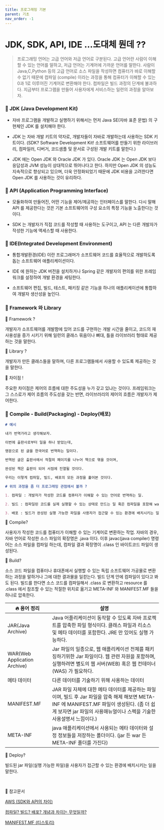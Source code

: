```yaml
---
title: 프로그래밍 기본
parent: 기초
nav_order: -1
---
```


# JDK, SDK, API, IDE ...도대체 뭔데 ??

> 프로그래밍 언어는 고급 언어와 저급 언어로 구분된다. 고급 언어란 사람이 이해할 수 있는 언어를 말하고, 저급 언어는 기계어에 가까운 언어를 말한다. 사람이 Java,C,Python 등의 고급 언어로 소스 파일을 작성하면 컴퓨터가 바로 이해할 수 없기 때문에 컴파일 (compile) 이라는 과정을 통해 컴퓨터가 이해할 수 있는 0과 1로 이루어진 기계어로 변환해야 한다. 컴파일은 빌드 과정의 단계에 불과하다. 지금부터 프로그램을 만들어 사용자에게 서비스하는 일련의 과정을 알아보자.

### 🧩 JDK (Java Development Kit)

- 자바 프로그램을 개발하고 실행하기 위해서는 먼저 Java SE(자바 표준 문법) 의 구현체인 JDK 를 설치해야 한다.

- JDK 는 자바 개발 키트의 약자로, 개발자들이 자바로 개발하는데 사용하는 SDK 키트이다.
  (SDK? Software Development Kit! 소프트웨어를 만들기 위한 라이브러리, 컴파일러, 디버거, 코드샘플 및 문서로 구성된 개발 키트를 말한다.)

- JDK 에는 Open JDK 와 Oracle JDK 가 있다. Oracle JDK 는 Open JDK 보다 응답성과 JVM 성능이 상대적으로 뛰어나다고 한다. 하지만 Open JDK 의 성능도 지속적으로 향상되고 있으며, 더욱 안정화되었기 때문에 JDK 비용을 고려한다면 Open JDK 를 사용하는 것이 유리하다.

### 🧩 API (Application Programming Interface)

- 모듈화하여 만들어진, 어떤 기능을 제어/제공하는 인터페이스를 말한다. 다시 말해 API 를 제공한다는 것은 기본 소프트웨어의 구성 요소의 특정 기능을 노출한다는 것이다.

- SDK 는 개발자가 직접 코드를 작성할 때 사용하는 도구이고, API 는 다른 개발자가 작성한 기능에 액세스할 때 사용한다.

### 🧩 IDE(Integrated Development Environment)

- 통합개발환경(IDE) 이란 프로그래머가 소프트웨어 코드를 효율적으로 개발하도록 돕는 소프트웨어 애플리케이션이다.

- IDE 에 원하는 JDK 버전을 설치하거나 Spring 같은 개발자의 편의를 위한 프레임워크를 설정하여 개발 환경을 세팅한다.

- 소프트웨어 편집, 빌드, 테스트, 패키징 같은 기능을 하나의 애플리케이션에 통합하여 개발자 생산성을 높인다.

### 🧩 Framework 와 Library

🍙 Framework ?

개발자가 소프트웨어를 개발함에 있어 코드를 구현하는 개발 시간을 줄이고, 코드의 재사용성을 증가 시키기 위해 일련의 클래스 묶음이나 뼈대, 틀을 라이브러리 형태로 제공하는 것을 말한다.

🍙 Library ?

개발자가 만든 클래스들을 말하며, 다른 프로그램들에서 사용할 수 있도록 제공하는 것을 말한다.

🍙 차이점 !

주요한 차이점은 제어의 흐름에 대한 주도성을 누가 갖고 있냐는 것이다. 프레임워크는 그 스스로가 제어 흐름의 주도성을 갖는 반면, 라이브러리의 제어의 흐름은 개발자가 제어한다.

### 🧩 Compile - Build(Packaging) - Deploy(배포)

```markdown
# 예시

내가 번역가라고 생각해보자.

이번에 출판사로부터 일을 하나 받았는데,

영문으로 된 글을 한국어로 번역하는 일이다.

번역된 글은 출판사에서 적절히 페이지를 나누어 책으로 엮을 것이며,

완성된 책은 출판이 되어 서점에 진열될 것이다.

우리는 이렇게 컴파일, 빌드, 배포의 모든 과정을 훑어본 것이다.

# 위의 과정을 좀 더 프로그래밍 관점에서 볼까 ?

1. 컴파일 : 개발자가 작성한 코드를 컴퓨터가 이해할 수 있는 언어로 번역하는 일.

2. 빌드 : 컴파일된 코드를 실제 실행할 수 있는 상태로 만드는 일 혹은 컴파일을 포함해 war, jar 등의 실행 가능한 파일을 뽑아내기까지의 과정을 빌드한다고 하기도 한다.

3. 배포 : 빌드가 완성된 실행 가능한 파일을 사용자가 접근할 수 있는 환경에 배치시키는 일.
```

🍙 Compile?

사용자가 작성한 코드를 컴퓨터가 이해할 수 있는 기계어로 변환하는 작업. 자바의 경우, 자바 언어로 작성한 소스 파일의 확장명은 .java 이다. 이후 javac(java compiler) 명령어는 소스 파일을 컴파일 하는데, 컴파일 결과 확장명이 .class 인 바이트코드 파일이 생성된다.

🍙 Build?

소스 코드 파일을 컴퓨터나 휴대폰에서 실행할 수 있는 독립 소프트웨어 가공물로 변환하는 과정을 말하거나 그에 대한 결과물을 일컫는다. 빌드 단계 안에 컴파일이 있다고 봐도 된다. 빌드를 한다면 소스 코드를 컴파일해서 .class 로 변환하고 resource 를 .class 에서 참조할 수 있는 적절한 위치로 옮기고 META-INF 와 MANIFEST.MF 들을 하나로 압축한다.

| 🔥 용어 정리                 | 설명                                                                                                                                                                                                                |
| ---------------------------- | ------------------------------------------------------------------------------------------------------------------------------------------------------------------------------------------------------------------- |
| JAR(Java Archive)            | Java 어플리케이션이 동작할 수 있도록 자바 프로젝트를 압축한 파일 형식이다. 클래스 파일과 리소스 및 메타 데이터를 포함한다. JRE 만 있어도 실행 가능하다.                                                             |
| WAR(Web Application Archive) | Jar 파일의 일종으로, 웹 애플리케이션 전체를 패키징하기위한 Jar 파일이다. 웹 관련 자원을 포함하며, 실행하려면 별도의 웹 서버(WEB) 혹은 웹 컨테이너(WAS) 가 필요하다.                                                 |
| 메타 데이터                  | 다른 데이터를 기술하기 위해 사용하는 데이터                                                                                                                                                                         |
| MANIFEST.MF                  | JAR 파일 자체에 대한 메타 데이터를 제공하는 파일이며, 빌드 후 Jar 파일을 압축 해제 해보면 META-INF 에 MANIFEST.MF 파일이 생성된다. (좀 더 쉽게 보자면 jar 파일의 사용매뉴얼이나 스펙을 기술한 사용설명서 느낌이다.) |
| META-INF                     | java 애플리케이션에서 사용되는 메타 데이터와 설정 정보들을 저장하는 폴더이다. (jar 든 war 든 META-INF 폴더를 가진다)                                                                                                |

🍙 Deploy?

빌드된 jar 파일(실행 가능한 파일)을 사용자가 접근할 수 있는 환경에 배치시키는 일을 말한다.

&nbsp;

🔖 참고문서

[AWS (SDK와 API의 차이)](https://aws.amazon.com/ko/compare/the-difference-between-sdk-and-api/)

[컴파일? 빌드? 배포? 개념과 차이는 무엇일까?](https://itholic.github.io/qa-compile-build-deploy/)

[MANIFEST.MF (티스토리)](https://codingdreamtree.tistory.com/108)

